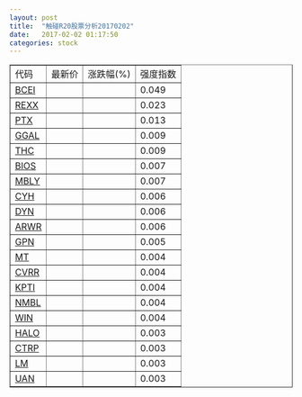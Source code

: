 ```yaml
---
layout: post
title:  "触碰R20股票分析20170202"
date:   2017-02-02 01:17:50
categories: stock
---
```

<script type="text/javascript">
var stockList = []
stockList.push('gb_bcei');
stockList.push('gb_rexx');
stockList.push('gb_ptx');
stockList.push('gb_ggal');
stockList.push('gb_thc');
stockList.push('gb_bios');
stockList.push('gb_mbly');
stockList.push('gb_cyh');
stockList.push('gb_dyn');
stockList.push('gb_arwr');
stockList.push('gb_gpn');
stockList.push('gb_mt');
stockList.push('gb_cvrr');
stockList.push('gb_kpti');
stockList.push('gb_nmbl');
stockList.push('gb_win');
stockList.push('gb_halo');
stockList.push('gb_ctrp');
stockList.push('gb_lm');
stockList.push('gb_uan');
</script>

<table border="1">
 <tr>
 <td>代码</td>
  <td>最新价</td>
  <td>涨跌幅(%)</td>
 <td>强度指数</td>
</tr>
  <tr id="bcei"><td><a href="http://stock.finance.sina.com.cn/usstock/quotes/BCEI.html" target="_blank">BCEI</a></td><td></td><td></td><td>0.049</td></tr>
  <tr id="rexx"><td><a href="http://stock.finance.sina.com.cn/usstock/quotes/REXX.html" target="_blank">REXX</a></td><td></td><td></td><td>0.023</td></tr>
  <tr id="ptx"><td><a href="http://stock.finance.sina.com.cn/usstock/quotes/PTX.html" target="_blank">PTX</a></td><td></td><td></td><td>0.013</td></tr>
  <tr id="ggal"><td><a href="http://stock.finance.sina.com.cn/usstock/quotes/GGAL.html" target="_blank">GGAL</a></td><td></td><td></td><td>0.009</td></tr>
  <tr id="thc"><td><a href="http://stock.finance.sina.com.cn/usstock/quotes/THC.html" target="_blank">THC</a></td><td></td><td></td><td>0.009</td></tr>
  <tr id="bios"><td><a href="http://stock.finance.sina.com.cn/usstock/quotes/BIOS.html" target="_blank">BIOS</a></td><td></td><td></td><td>0.007</td></tr>
  <tr id="mbly"><td><a href="http://stock.finance.sina.com.cn/usstock/quotes/MBLY.html" target="_blank">MBLY</a></td><td></td><td></td><td>0.007</td></tr>
  <tr id="cyh"><td><a href="http://stock.finance.sina.com.cn/usstock/quotes/CYH.html" target="_blank">CYH</a></td><td></td><td></td><td>0.006</td></tr>
  <tr id="dyn"><td><a href="http://stock.finance.sina.com.cn/usstock/quotes/DYN.html" target="_blank">DYN</a></td><td></td><td></td><td>0.006</td></tr>
  <tr id="arwr"><td><a href="http://stock.finance.sina.com.cn/usstock/quotes/ARWR.html" target="_blank">ARWR</a></td><td></td><td></td><td>0.006</td></tr>
  <tr id="gpn"><td><a href="http://stock.finance.sina.com.cn/usstock/quotes/GPN.html" target="_blank">GPN</a></td><td></td><td></td><td>0.005</td></tr>
  <tr id="mt"><td><a href="http://stock.finance.sina.com.cn/usstock/quotes/MT.html" target="_blank">MT</a></td><td></td><td></td><td>0.004</td></tr>
  <tr id="cvrr"><td><a href="http://stock.finance.sina.com.cn/usstock/quotes/CVRR.html" target="_blank">CVRR</a></td><td></td><td></td><td>0.004</td></tr>
  <tr id="kpti"><td><a href="http://stock.finance.sina.com.cn/usstock/quotes/KPTI.html" target="_blank">KPTI</a></td><td></td><td></td><td>0.004</td></tr>
  <tr id="nmbl"><td><a href="http://stock.finance.sina.com.cn/usstock/quotes/NMBL.html" target="_blank">NMBL</a></td><td></td><td></td><td>0.004</td></tr>
  <tr id="win"><td><a href="http://stock.finance.sina.com.cn/usstock/quotes/WIN.html" target="_blank">WIN</a></td><td></td><td></td><td>0.004</td></tr>
  <tr id="halo"><td><a href="http://stock.finance.sina.com.cn/usstock/quotes/HALO.html" target="_blank">HALO</a></td><td></td><td></td><td>0.003</td></tr>
  <tr id="ctrp"><td><a href="http://stock.finance.sina.com.cn/usstock/quotes/CTRP.html" target="_blank">CTRP</a></td><td></td><td></td><td>0.003</td></tr>
  <tr id="lm"><td><a href="http://stock.finance.sina.com.cn/usstock/quotes/LM.html" target="_blank">LM</a></td><td></td><td></td><td>0.003</td></tr>
  <tr id="uan"><td><a href="http://stock.finance.sina.com.cn/usstock/quotes/UAN.html" target="_blank">UAN</a></td><td></td><td></td><td>0.003</td></tr>
</table>
